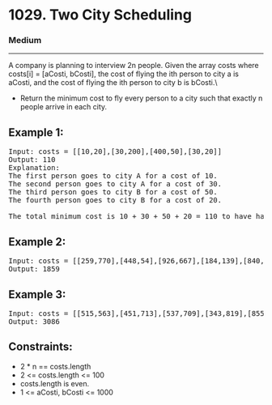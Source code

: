 # 1029. Two City Scheduling

### Medium

---

A company is planning to interview 2n people. Given the array costs where costs[i] = [aCosti, bCosti], the cost of flying the ith person to city a is aCosti, and the cost of flying the ith person to city b is bCosti.\

- Return the minimum cost to fly every person to a city such that exactly n people arrive in each city.

## Example 1:

<pre>
Input: costs = [[10,20],[30,200],[400,50],[30,20]]
Output: 110
Explanation: 
The first person goes to city A for a cost of 10.
The second person goes to city A for a cost of 30.
The third person goes to city B for a cost of 50.
The fourth person goes to city B for a cost of 20.

The total minimum cost is 10 + 30 + 50 + 20 = 110 to have half the people interviewing in each city.
</pre>

## Example 2:

<pre>
Input: costs = [[259,770],[448,54],[926,667],[184,139],[840,118],[577,469]]
Output: 1859
</pre>

## Example 3:

<pre>
Input: costs = [[515,563],[451,713],[537,709],[343,819],[855,779],[457,60],[650,359],[631,42]]
Output: 3086
</pre>

## Constraints:

- 2 \* n == costs.length
- 2 <= costs.length <= 100
- costs.length is even.
- 1 <= aCosti, bCosti <= 1000
